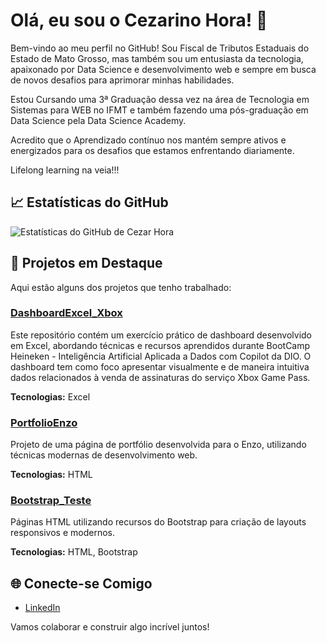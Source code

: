 # Olá, eu sou o Cezarino Hora! 👋


Bem-vindo ao meu perfil no GitHub! Sou Fiscal de Tributos Estaduais do Estado de Mato Grosso, mas também sou um entusiasta da tecnologia, apaixonado por Data Science e desenvolvimento web e sempre em busca de novos desafios para aprimorar minhas habilidades.

Estou Cursando uma 3ª Graduação dessa vez na área de Tecnologia em Sistemas para WEB no IFMT e também fazendo uma pós-graduação em Data Science pela Data Science Academy. 

Acredito que o Aprendizado contínuo nos mantém sempre ativos e energizados para os desafios que estamos enfrentando diariamente.

Lifelong learning na veia!!!

## 📈 Estatísticas do GitHub

![Estatísticas do GitHub de Cezar Hora](https://github-readme-stats.vercel.app/api?username=CezarinoHora&show_icons=true&theme=radical)

## 🚀 Projetos em Destaque

Aqui estão alguns dos projetos que tenho trabalhado:

### [DashboardExcel_Xbox](https://github.com/CezarinoHora/DashboardExcel_Xbox)

Este repositório contém um exercício prático de dashboard desenvolvido em Excel, abordando técnicas e recursos aprendidos durante BootCamp Heineken - Inteligência Artificial Aplicada a Dados com Copilot da DIO. O dashboard tem como foco apresentar visualmente e de maneira intuitiva dados relacionados à venda de assinaturas do serviço Xbox Game Pass.

**Tecnologias:** Excel

### [PortfolioEnzo](https://github.com/CezarinoHora/PortfolioEnzo)

Projeto de uma página de portfólio desenvolvida para o Enzo, utilizando técnicas modernas de desenvolvimento web.

**Tecnologias:** HTML

### [Bootstrap_Teste](https://github.com/CezarinoHora/Bootstrap_Teste)

Páginas HTML utilizando recursos do Bootstrap para criação de layouts responsivos e modernos.

**Tecnologias:** HTML, Bootstrap



## 🌐 Conecte-se Comigo

- [LinkedIn](https://www.linkedin.com/in/cezarino-hora)

Vamos colaborar e construir algo incrível juntos!
